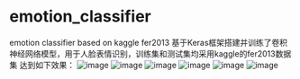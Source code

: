 # emotion_classifier
emotion classifier based on kaggle fer2013
基于Keras框架搭建并训练了卷积神经网络模型，用于人脸表情识别，训练集和测试集均采用kaggle的fer2013数据集
达到如下效果：
![image](https://github.com/shillyshallysxy/emotion_classifier/tree/master/pic/sample1.png)
![image](https://github.com/shillyshallysxy/emotion_classifier/tree/master/pic/sample2.png)
![image](https://github.com/shillyshallysxy/emotion_classifier/tree/master/pic/sample3.png)
![image](https://github.com/shillyshallysxy/emotion_classifier/tree/master/pic/sample4.png)
![image](https://github.com/shillyshallysxy/emotion_classifier/tree/master/pic/sample5.png)
![image](https://github.com/shillyshallysxy/emotion_classifier/tree/master/pic/sample6.png)
